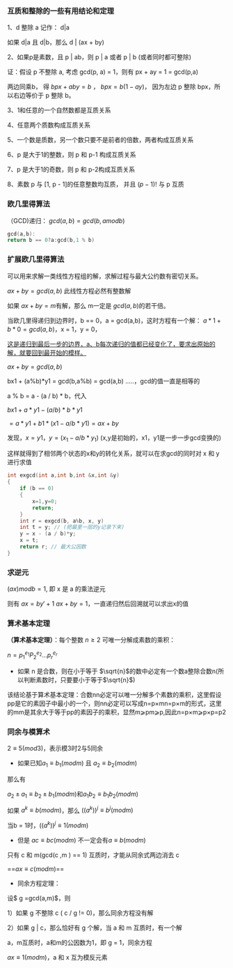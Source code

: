 ### **互质和整除的一些有用结论和定理**

1、d 整除 a 记作： d|a

如果 d|a  且 d|b，那么 d | (ax + by)



2、如果p是素数，且 p | ab，则 p | a 或者 p | b (或者同时都可整除)

证：假设 p 不整除 a, 考虑 gcd(p, a) = 1，则有 px + ay = 1 = gcd(p,a)

两边同乘b， 得 $bpx + aby = b$ ， $bpx = b(1-ay)$， 因为左边 p 整除 bpx，所以右边等价于 p 整除 b。



3、1和任意的一个自然数都是互质关系



4、任意两个质数构成互质关系



5、一个数是质数，另一个数只要不是前者的倍数，两者构成互质关系



6、p 是大于1的整数，则 p 和 p-1 构成互质关系



7、p 是大于1的奇数，则 p 和 p-2构成互质关系



8、素数 p 与 [1, p - 1]的任意整数均互质， 并且 $(p-1)!$ 与 p 互质





### 欧几里得算法

（GCD)递归： $gcd(a,b) = gcd(b, a modb)$

```c++
gcd(a,b):
return b == 0?a:gcd(b,1 % b)
```





### 扩展欧几里得算法

可以用来求解一类线性方程组的解，求解过程与最大公约数有密切关系。

$ax + by = gcd(a,b)$ 此线性方程必然有整数解

如果 $ax +by =m$有解，那么 m一定是 $gcd(a,b)$的若干倍。

当欧几里得递归到边界时，b == 0，a = gcd(a,b)，这时方程有一个解： $a*1 + b * 0 =gcd(a,b)$，x = 1，y = 0，

<u>这是递归到最后一步的边界，a、b每次递归的值都已经变化了，要求出原始的解，就要回到最开始的模样。</u>

$ax + by = gcd(a,b)$

bx1 + (a%b)*y1 = gcd(b,a%b) = gcd(a,b) .....，gcd的值一直是相等的

a % b = a - (a / b) * b，代入

$bx1 + a * y1 - (a/b) * b* y1$ 

$= a * y1 + b1 * (x1 - a/b * y1) = ax + by$  

发现，$x = y1$，$y = (x_1 - a /b * y_1)$   (x,y是初始的，x1，y1是一步一步gcd变换的)

这样就得到了相邻两个状态的x和y的转化关系，就可以在求gcd的同时对 x 和 y 进行求值

```c++
int exgcd(int a,int b,int &x,int &y)
{
    if (b == 0)
    {
        x=1,y=0;
        return;
    }
    int r = exgcd(b, a%b, x, y)
    int t = y; // (把最里一层的y记录下来)
    y = x - (a / b)*y;
    x = t;
    return r; // 最大公因数
}
```

### 求逆元

$(ax) mod b = 1$, 即 x 是 a 的乘法逆元

则有 $ax = by' + 1$   $ax + by = 1$，一直递归然后回溯就可以求出x的值



### 算术基本定理

**（算术基本定理）**：每个整数 $n \geq2$ 可唯一分解成素数的乘积：

$n = p_1^{e_1}P_2^{e_2}...p_r^{e_r}$

- 如果 n 是合数，则在小于等于 $\sqrt{n}$的数中必定有一个数a整除合数n(所以判断素数时，只要要小于等于$\sqrt{n}$)

该结论基于算术基本定理：合数nn必定可以唯一分解多个素数的乘积，这里假设pp是它的素因子中最小的一个，则nn必定可以写成n=p×mn=p×m的形式，这里的mm是其余大于等于pp的素因子的乘积，显然m⩾pm⩾p,因此n=p×m⩾p×p=p2





### 同余与模算术

$2 \equiv 5(mod3)$，表示模3时2与5同余

- 如果已知$a_1 \equiv b_1(mod m)$ 且 $a_2 \equiv b_2(mod m)$

那么有

$a_2 \pm a_1 \equiv b_2 \pm b_1 (mod m)$和$a_1b_2 \equiv b_1b_2(mod m)$

如果 $a^k \equiv b (mod m)$，那么 $((a^k))^j \equiv b^j(mod m)$

当b = 1时，$((a^k))^j \equiv 1 (mod m)$



- 但是 $ac \equiv bc (mod m)$   不一定会有$a \equiv b (mod m)$

只有 c 和 m(gcd(c ,m ) == 1) 互质时，才能从同余式两边消去 c

==$ax \equiv c (mod m)$==

- 同余方程定理：

设$ g =gcd(a,m)$，则

1）如果 g 不整除 c ( c / g != 0)，那么同余方程没有解

2）如果 g | c，那么恰好有 g 个解，当 a 和 m 互质时，有一个解



a，m互质时，a和m的公因数为1，即 g = 1，同余方程

$ax \equiv 1 (mod m)$，a 和 x 互为模反元素











